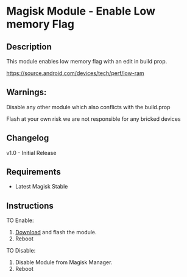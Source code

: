 # Magisk Module - Enable Low memory Flag
## Description

This module enables low memory flag with an edit in build prop.

https://source.android.com/devices/tech/perf/low-ram

## Warnings: 
Disable any other module which also conflicts with the build.prop

Flash at your own risk we are not responsible for any bricked devices

## Changelog
v1.0 - Initial Release

## Requirements
- Latest Magisk Stable 

## Instructions
TO Enable:

1. [Download](https://github.com/firefinchdev/Flag-Low-Memory-Magisk-Module/releases) and flash the module.
2. Reboot

TO Disable:

1. Disable Module from Magisk Manager.
2. Reboot